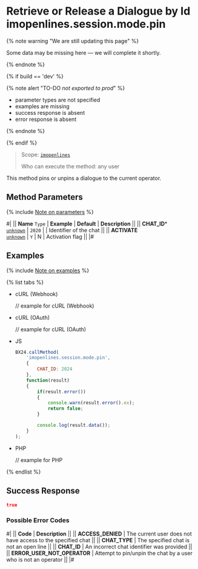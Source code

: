 # Retrieve or Release a Dialogue by Id imopenlines.session.mode.pin

{% note warning "We are still updating this page" %}

Some data may be missing here — we will complete it shortly.

{% endnote %}

{% if build == 'dev' %}

{% note alert "TO-DO _not exported to prod_" %}

- parameter types are not specified
- examples are missing
- success response is absent
- error response is absent

{% endnote %}

{% endif %}

> Scope: [`imopenlines`](../../../scopes/permissions.md)
>
> Who can execute the method: any user

This method pins or unpins a dialogue to the current operator.

## Method Parameters

{% include [Note on parameters](../../../../_includes/required.md) %}

#|
|| **Name**
`Type` | **Example** | **Default** | **Description** ||
|| **CHAT_ID***  
[`unknown`](../../../data-types.md) | `2020` | | Identifier of the chat ||
|| **ACTIVATE**  
[`unknown`](../../../data-types.md) | `Y` | N | Activation flag ||
|#

## Examples

{% include [Note on examples](../../../../_includes/examples.md) %}

{% list tabs %}

- cURL (Webhook)

    // example for cURL (Webhook)

- cURL (OAuth)

    // example for cURL (OAuth)

- JS

    ```js
    BX24.callMethod(
        'imopenlines.session.mode.pin',
        {
            CHAT_ID: 2024
        },
        function(result)
        {
            if(result.error())
            {
                console.warn(result.error().ex);
                return false;
            }

            console.log(result.data());
        }
    );
    ```

- PHP

    // example for PHP

{% endlist %}

## Success Response

```json
true
```

### Possible Error Codes

#|
|| **Code** | **Description** ||
|| **ACCESS_DENIED** | The current user does not have access to the specified chat ||
|| **CHAT_TYPE** | The specified chat is not an open line ||
|| **CHAT_ID** | An incorrect chat identifier was provided ||
|| **ERROR_USER_NOT_OPERATOR** | Attempt to pin/unpin the chat by a user who is not an operator ||
|#